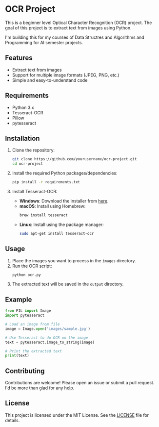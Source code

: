 # OCR Project

This is a beginner level Optical Character Recognition (OCR) project. The goal of this project is to extract text from images using Python.

I'm building this for my courses of Data Structres and Algorithms and Programming for AI semester projects.

## Features

- Extract text from images
- Support for multiple image formats (JPEG, PNG, etc.)
- Simple and easy-to-understand code

## Requirements

- Python 3.x
- Tesseract-OCR
- Pillow
- pytesseract

## Installation

1. Clone the repository:
    ```bash
    git clone https://github.com/yourusername/ocr-project.git
    cd ocr-project
    ```

2. Install the required Python packages/dependencies:
    ```bash
    pip install -r requirements.txt
    ```

3. Install Tesseract-OCR:
    - **Windows**: Download the installer from [here](https://github.com/UB-Mannheim/tesseract/wiki).
    - **macOS**: Install using Homebrew:
        ```bash
        brew install tesseract
        ```
    - **Linux**: Install using the package manager:
        ```bash
        sudo apt-get install tesseract-ocr
        ```

## Usage

1. Place the images you want to process in the `images` directory.
2. Run the OCR script:
    ```bash
    python ocr.py
    ```
3. The extracted text will be saved in the `output` directory.

## Example

```python
from PIL import Image
import pytesseract

# Load an image from file
image = Image.open('images/sample.jpg')

# Use Tesseract to do OCR on the image
text = pytesseract.image_to_string(image)

# Print the extracted text
print(text)
```

## Contributing

Contributions are welcome! Please open an issue or submit a pull request.
I'd be more than glad for any help.

## License

This project is licensed under the MIT License. See the [LICENSE](LICENSE) file for details.
